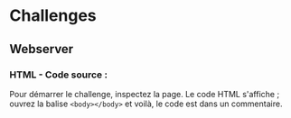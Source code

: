 # Challenges

## Webserver

### HTML - Code source :

Pour démarrer le challenge, inspectez la page. Le code HTML s'affiche ; ouvrez la balise `<body></body>` et voilà, le code est dans un commentaire.
